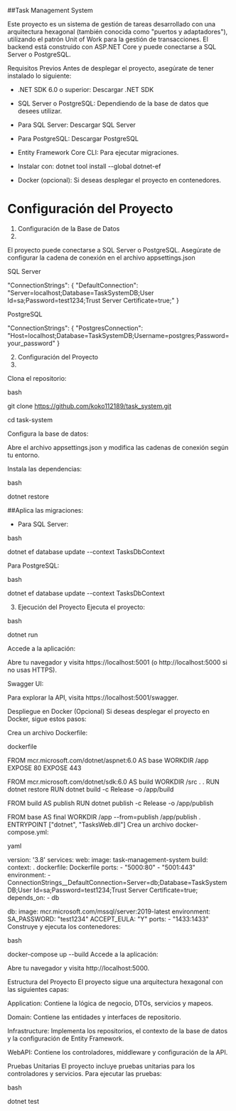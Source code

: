 ##Task Management System

Este proyecto es un sistema de gestión de tareas desarrollado con una arquitectura hexagonal (también conocida como "puertos y adaptadores"), utilizando el patrón Unit of Work para la gestión de transacciones. El backend está construido con ASP.NET Core y puede conectarse a SQL Server o PostgreSQL.


Requisitos Previos
Antes de desplegar el proyecto, asegúrate de tener instalado lo siguiente:


- .NET SDK 6.0 o superior: Descargar .NET SDK

- SQL Server o PostgreSQL: Dependiendo de la base de datos que desees utilizar.

- Para SQL Server: Descargar SQL Server

- Para PostgreSQL: Descargar PostgreSQL

- Entity Framework Core CLI: Para ejecutar migraciones.

- Instalar con: dotnet tool install --global dotnet-ef

- Docker (opcional): Si deseas desplegar el proyecto en contenedores.

# Configuración del Proyecto
1. Configuración de la Base de Datos
2. 
El proyecto puede conectarse a SQL Server o PostgreSQL. Asegúrate de configurar la cadena de conexión en el archivo appsettings.json

SQL Server



"ConnectionStrings": {
  "DefaultConnection": "Server=localhost;Database=TaskSystemDB;User Id=sa;Password=test1234;Trust Server Certificate=true;"
}

PostgreSQL



"ConnectionStrings": {
  "PostgresConnection": "Host=localhost;Database=TaskSystemDB;Username=postgres;Password=your_password"
}

2. Configuración del Proyecto
3. 
Clona el repositorio:

bash

git clone https://github.com/koko112189/task_system.git

cd task-system

Configura la base de datos:

Abre el archivo appsettings.json y modifica las cadenas de conexión según tu entorno.


Instala las dependencias:


bash


dotnet restore

##Aplica las migraciones:


- Para SQL Server:

bash

dotnet ef database update --context TasksDbContext


Para PostgreSQL:

bash

dotnet ef database update --context TasksDbContext

3. Ejecución del Proyecto
Ejecuta el proyecto:

bash

dotnet run

Accede a la aplicación:

Abre tu navegador y visita https://localhost:5001 (o http://localhost:5000 si no usas HTTPS).

Swagger UI:


Para explorar la API, visita https://localhost:5001/swagger.

Despliegue en Docker (Opcional)
Si deseas desplegar el proyecto en Docker, sigue estos pasos:

Crea un archivo Dockerfile:

dockerfile

FROM mcr.microsoft.com/dotnet/aspnet:6.0 AS base
WORKDIR /app
EXPOSE 80
EXPOSE 443

FROM mcr.microsoft.com/dotnet/sdk:6.0 AS build
WORKDIR /src
 . .
RUN dotnet restore
RUN dotnet build -c Release -o /app/build

FROM build AS publish
RUN dotnet publish -c Release -o /app/publish

FROM base AS final
WORKDIR /app
 --from=publish /app/publish .
ENTRYPOINT ["dotnet", "TasksWeb.dll"]
Crea un archivo docker-compose.yml:

yaml

version: '3.8'
services:
  web:
    image: task-management-system
    build:
      context: .
      dockerfile: Dockerfile
    ports:
      - "5000:80"
      - "5001:443"
    environment:
      - ConnectionStrings__DefaultConnection=Server=db;Database=TaskSystemDB;User Id=sa;Password=test1234;Trust Server Certificate=true;
    depends_on:
      - db

  db:
    image: mcr.microsoft.com/mssql/server:2019-latest
    environment:
      SA_PASSWORD: "test1234"
      ACCEPT_EULA: "Y"
    ports:
      - "1433:1433"
Construye y ejecuta los contenedores:

bash

docker-compose up --build
Accede a la aplicación:

Abre tu navegador y visita http://localhost:5000.

Estructura del Proyecto
El proyecto sigue una arquitectura hexagonal con las siguientes capas:

Application: Contiene la lógica de negocio, DTOs, servicios y mapeos.

Domain: Contiene las entidades y interfaces de repositorio.

Infrastructure: Implementa los repositorios, el contexto de la base de datos y la configuración de Entity Framework.

WebAPI: Contiene los controladores, middleware y configuración de la API.

Pruebas Unitarias
El proyecto incluye pruebas unitarias para los controladores y servicios. Para ejecutar las pruebas:

bash

dotnet test
